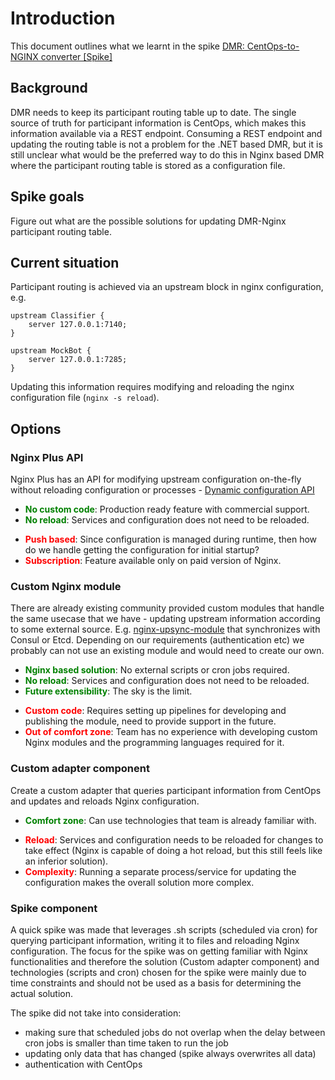 # Introduction

This document outlines what we learnt in the spike [DMR: CentOps-to-NGINX converter [Spike]](https://github.com/buerokratt/DMR/issues/40)

## Background

DMR needs to keep its participant routing table up to date.
The single source of truth for participant information is CentOps, which makes this information available via a REST endpoint.
Consuming a REST endpoint and updating the routing table is not a problem for the .NET based DMR, but it is still unclear what would be the preferred way to do
this in Nginx based DMR where the participant routing table is stored as a configuration file.

## Spike goals

Figure out what are the possible solutions for updating DMR-Nginx participant routing table.

## Current situation

Participant routing is achieved via an upstream block in nginx configuration, e.g.

```
upstream Classifier {
    server 127.0.0.1:7140;
}

upstream MockBot {
    server 127.0.0.1:7285;
}
```

Updating this information requires modifying and reloading the nginx configuration file (`nginx -s reload`).

## Options
<style>
r { color: Red }
g { color: Green }
</style>

### Nginx Plus API
Nginx Plus has an API for modifying upstream configuration on-the-fly without reloading configuration or processes -
[Dynamic configuration API](https://docs.nginx.com/nginx/admin-guide/load-balancer/dynamic-configuration-api/)

+ <g>**No custom code**</g>: Production ready feature with commercial support.
+ <g>**No reload**</g>: Services and configuration does not need to be reloaded.

- <r>**Push based**</r>: Since configuration is managed during runtime, then how do we handle getting the configuration for initial startup?
- <r>**Subscription**</r>: Feature available only on paid version of Nginx.

### Custom Nginx module
There are already existing community provided custom modules that handle the same usecase that we have - updating upstream information
according to some external source.
E.g. [nginx-upsync-module](https://github.com/weibocom/nginx-upsync-module) that synchronizes with Consul or Etcd.
Depending on our requirements (authentication etc) we probably can not use an existing module and would need to create our own.

+ <g>**Nginx based solution**</g>: No external scripts or cron jobs required.
+ <g>**No reload**</g>: Services and configuration does not need to be reloaded.
+ <g>**Future extensibility**</g>: The sky is the limit.

- <r>**Custom code**</r>: Requires setting up pipelines for developing and publishing the module, need to provide support in the future.
- <r>**Out of comfort zone**</r>: Team has no experience with developing custom Nginx modules and the programming languages required for it.

### Custom adapter component
Create a custom adapter that queries participant information from CentOps and updates and reloads Nginx configuration.

+ <g>**Comfort zone**</g>: Can use technologies that team is already familiar with.

- <r>**Reload**</r>: Services and configuration needs to be reloaded for changes to take effect (Nginx is capable of doing a hot reload, but this still feels
  like an inferior solution).
- <r>**Complexity**</r>: Running a separate process/service for updating the configuration makes the overall solution more complex.

### Spike component
A quick spike was made that leverages .sh scripts (scheduled via cron) for querying participant information, writing it to files and reloading Nginx configuration.
The focus for the spike was on getting familiar with Nginx functionalities and therefore the solution (Custom adapter component) and technologies (scripts and cron) chosen for the spike were mainly due to time constraints and should not be used as a basis for determining the actual solution.

The spike did not take into consideration:
+ making sure that scheduled jobs do not overlap when the delay between cron jobs is smaller than time taken to run the job
+ updating only data that has changed (spike always overwrites all data)
+ authentication with CentOps
